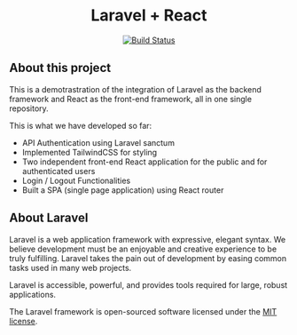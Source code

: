 <h1 align=center>Laravel + React</h1>

<p align="center">
<a href="https://github.com/tonilam/laravel-react/actions"><img src="https://github.com/tonilam/laravel-react/actions/workflows/tests.yml/badge.svg" alt="Build Status"></a>

## About this project

This is a demotrastration of the integration of Laravel as the backend framework and React as the front-end framework, all in one single repository.

This is what we have developed so far:

-   API Authentication using Laravel sanctum
-   Implemented TailwindCSS for styling
-   Two independent front-end React application for the public and for authenticated users
-   Login / Logout Functionalities
-   Built a SPA (single page application) using React router

## About Laravel

Laravel is a web application framework with expressive, elegant syntax. We believe development must be an enjoyable and creative experience to be truly fulfilling. Laravel takes the pain out of development by easing common tasks used in many web projects.

Laravel is accessible, powerful, and provides tools required for large, robust applications.

The Laravel framework is open-sourced software licensed under the [MIT license](https://opensource.org/licenses/MIT).
